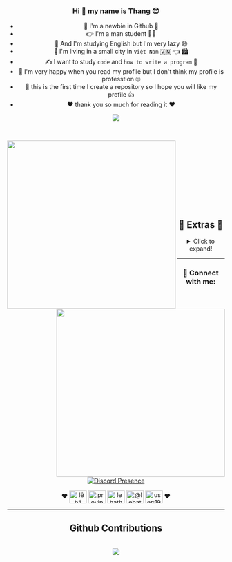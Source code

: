 <div align="center">
     <gif src= ![my gif](https://media.giphy.com/media/mtmFB01G4rvFEHAsfI/giphy.gif)/>
</p>

### Hi 👋 my name is Thang 😎	
- 🤗 I'm a newbie in Github 🥳	
- 👉 I'm a man student 👨‍🎓
- 📝 And I'm studying English but I'm very lazy 😅
- 🏡 I'm living in a small city in `Việt Nam` 🇻🇳 👈 🏙️
- ✍️ I want to study `code` and `how to write a program` 👀
- 💯	I'm very happy when you read my profile but I don't think my profile is professtion 🙄	
- 💬 this is the first time I create a repository so I hope you will like my profile 👍
- ❤️	thank you so much for reading it ❤️	
<div align="center">
   
   ![](https://komarev.com/ghpvc/?username=lebathang&color=blueviolet&style=flat&label=PROFILE+VIEWS)

</p>

<br>
<p align=center>
  <div align=center>
    <a href="https://github.com/lebathang/lebathang" title="Go to Source">
      <img align="left" width=390 src="https://pr0vjp-github-readme.vercel.app/api?username=lebathang&show_icons=true&theme=midnight-purple&hide_border=true" />
    </a>
    <a href="https://github.com/lebathang/lebathang" title="Go to Source">
      <img align="right" width=390 src="https://github-readme-streak-stats.herokuapp.com?user=lebathang&theme=midnight-purple&hide_border=true&date_format=j/n/Y" />
    </a>
  </div>
  <br><br><br><br><br><br><br><br><br>
  
  <h2 align="center">📝 Extras 📝</h2>
  <details>
  <summary>Click to expand!</summary>
  <br>
    <p>
 </p>
 <br>
  <p>
  <img src="https://github-profile-trophy.vercel.app/?username=lebathang&theme=onedark&column=3&margin-w=15&margin-h=15" />
  </p>
  <br>
 <img src="https://metrics.lecoq.io/lebathang?template=classic&activity=1&followup=1&languages=1&lines=1&people=1&achievements=1&activity.limit=5&activity.days=14&activity.filter=all&activity.visibility=all&activity.timestamps=false&languages.colors=github&languages.threshold=0%25&people.limit=28&people.size=28&people.types=followers%2C%20following&people.identicons=true&people.shuffle=true&achievements.threshold=C&achievements.secrets=true&achievements.display=detailed&achievements.limit=0&config.timezone=Asia%2FSaigon&config.twemoji=true" alt="Detailed Github Stats"/>   
</details>

---
<h3 align="center" h3
<h3 align="left"> 🥰 Connect with me:</h3>
<p align="center">
   
[![Discord Presence](https://lanyard-profile-readme.vercel.app/api/1033033779159244883?animated=true&theme=dark&borderRadius=30px&hideBadges=true&hideDiscrim=true&bg=000000)](https://discord.com/users/1033033779159244883)
</p>
    
</div>

<p align="center">
  ❤️
<a href="https://www.facebook.com/profile.php?id=100016824016369" target="blank"><img align="center" src="https://raw.githubusercontent.com/rahuldkjain/github-profile-readme-generator/master/src/images/icons/Social/facebook.svg" alt="lê bá thắng" height="30" width="40" /></a>
<a href="https://twitter.com/Thang_pr0vjp123" target="blank"><img align="center" src="https://raw.githubusercontent.com/rahuldkjain/github-profile-readme-generator/master/src/images/icons/Social/twitter.svg" alt="provjp" height="30" width="40" /></a>
<a href="https://www.instagram.com/lebathang10a6/" target="blank"><img align="center" src="https://raw.githubusercontent.com/rahuldkjain/github-profile-readme-generator/master/src/images/icons/Social/instagram.svg" alt="lebathang" height="30" width="40" /></a>
<a href="https://medium.com/@lebathang" target="blank"><img align="center" src="https://raw.githubusercontent.com/rahuldkjain/github-profile-readme-generator/master/src/images/icons/Social/medium.svg" alt="@lebathang7b" height="30" width="40" /></a>
<a href="https://stackoverflow.com/users/19120952" target="blank"><img align="center" src="https://raw.githubusercontent.com/rahuldkjain/github-profile-readme-generator/master/src/images/icons/Social/stack-overflow.svg" alt="user:19120952" height="30" width="40" /></a>
  ❤️
</p>

---
<h2 align="center"> Github Contributions </h2>
<br>
<div align="center">
    <img src="https://github-readme-activity-graph.cyclic.app/graph?username=lebathang&color=9745f5&bg_color=000000&line=9745f5&point=ffffff&area_color=000000&hide_border=true&area=true"/>
   
   
   
